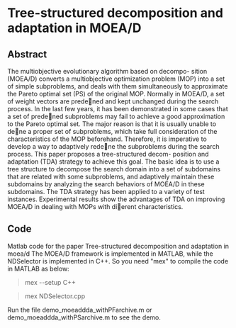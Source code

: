 # Tree-structured decomposition and adaptation in MOEA/D

## Abstract
The multiobjective evolutionary algorithm based on decompo-
sition (MOEA/D) converts a multiobjective optimization problem (MOP)
into a set of simple subproblems, and deals with them simultaneously to
approximate the Pareto optimal set (PS) of the original MOP. Normally
in MOEA/D, a set of weight vectors are predened and kept unchanged
during the search process. In the last few years, it has been demonstrated
in some cases that a set of predened subproblems may fail to achieve a
good approximation to the Pareto optimal set. The major reason is that
it is usually unable to dene a proper set of subproblems, which take full
consideration of the characteristics of the MOP beforehand. Therefore,
it is imperative to develop a way to adaptively redene the subproblems
during the search process. This paper proposes a tree-structured decom-
position and adaptation (TDA) strategy to achieve this goal. The basic
idea is to use a tree structure to decompose the search domain into a
set of subdomains that are related with some subproblems, and adaptively
maintain these subdomains by analyzing the search behaviors of
MOEA/D in these subdomains. The TDA strategy has been applied to
a variety of test instances. Experimental results show the advantages
of TDA on improving MOEA/D in dealing with MOPs with dierent
characteristics.

## Code
Matlab code for the paper Tree-structured decomposition and adaptation in moea/d
The MOEA/D framework is implemented in MATLAB, while the NDSelector is implemented in C++. 
So you need "mex" to compile the code in MATLAB as below:

> mex --setup C++

> mex NDSelector.cpp

Run the file demo_moeaddda_withPFarchive.m or demo_moeaddda_withPSarchive.m to see the demo.
